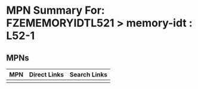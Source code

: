 



# MPN Summary For: FZEMEMORYIDTL521 > memory-idt : L52-1

## MPNs
  

|MPN|Direct Links|Search Links|
| :--- | :--- | :--- |
||||
